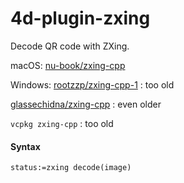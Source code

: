 
# 4d-plugin-zxing
Decode QR code with ZXing.

macOS: [nu-book/zxing-cpp](https://github.com/nu-book/zxing-cpp/releases)

Windows: [rootzzp/zxing-cpp-1](https://github.com/rootzzp/zxing-cpp-1) : too old

[glassechidna/zxing-cpp](https://github.com/glassechidna/zxing-cpp) : even older

`vcpkg zxing-cpp` : too old

#### Syntax

```4d
status:=zxing decode(image)
```

